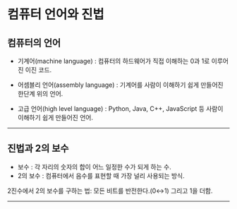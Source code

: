 # 컴퓨터 언어와 진법

##	컴퓨터의 언어

  *	기계어(machine language)	: 컴퓨터의 하드웨어가 직접 이해하는 0과 1로 이루어진 이진 코드.
  
  *	어셈블리 언어(assembly language)	: 기계어를 사람이 이해하기 쉽게 만들어진 한단계 위의 언어.
  
  *	고급 언어(high level language)	: Python, Java, C++, JavaScript 등 사람이 이해하기 쉽게 만들어진 언어.

---

##	진법과 2의 보수

*	보수	: 각 자리의 숫자의 합이 어느 일정한 수가 되게 하는 수.
*	2의 보수	: 컴퓨터에서 음수를 표현할 때 가장 널리 사용되는 방식.

2진수에서 2의 보수를 구하는 법: 모든 비트를 반전한다.(0↔1) 그리고 1을 더함.

---